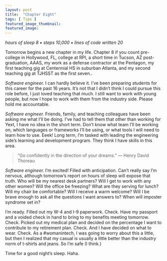 ```yaml
---
layout: post
title:  "Chapter Eight"
tags: [ Tips ]
featured_image_thumbnail:
featured_image: 
---
```

*hours of sleep 8  ▪  steps 10,000  ▪  lines of code written 20* 

Tomorrow begins a new chapter in my life.  Chapter 8 if you count pre-college in Hollywood, FL, college at RPI, a short time in Tucson, AZ post-graduation, AAAS, my work as a defense contractor at the Pentagon, my first teaching gig at Centennial HS in suburban Atlanta, and my second teaching gig at TJHSST as the first seven..

*Software engineer.*  I can hardly believe it.  I’ve been preparing students for this career for the past 16 years.  It’s not that I didn’t think I could pursue this role before, I just loved teaching that much.  I still want to work with young people, but now I hope to work with them from the industry side.  Please hold me accountable.

*Software engineer.*  Friends, family, and teaching colleagues have been asking me what I’ll be doing.  I’ve had to tell them that other than working for Yext, I have no idea in the short term.  Don’t know what team I’ll be working on, which languages or frameworks I’ll be using, or what tools I will need to learn how to use.  Eeek!  Long term, I’m tasked with leading the engineering side’s learning and development program.  They think I have skills in this area.

>“Go confidently in the direction of your dreams.” ― Henry David Thoreau

*Software engineer.*  I’m excited!  Filled with anticipation.  Can’t really say I’m nervous, although tomorrow’s report on hours of sleep will expose that truth.  Who will be my nearest desk partners?   Will I get to work with any other women?  Will the office be freezing?  What are they serving for lunch?  Will my chair be comfortable?  Will I receive a warm welcome?  Will I be brave enough to ask all the questions I want answers to?  When will imposter syndrome set in?

I’m ready.  Filled out my W-4 and I-9 paperwork.  Check.  Have my passport and a voided check in hand to bring to my benefits meeting tomorrow.  Check.  Picked out my medical plan and decided on the percentage I want to contribute to my retirement plan.  Check.  And I have decided on what to wear.  Check.  As a #womanintech, I was going to worry about this a little, but then I realized that my casual is usually a little better than the industry norm of t-shirts and jeans.  So I’m safe (I think.) 

Time for a good night’s sleep.  Haha.

